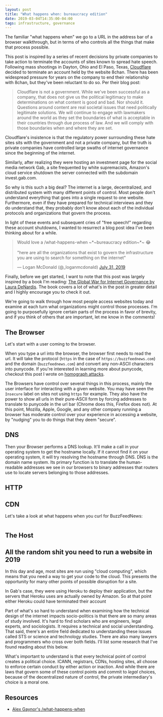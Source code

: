```yaml
---
layout: post
title: "What happens when: bureaucracy edition"
date: 2019-03-04T14:35:00-04:00
tags: infrastructure, governance
---
```

<!-- markdownlint-disable MD033 -->
<!-- markdownlint-disable MD026 -->
<!-- markdownlint-disable MD002 -->

The familiar "what happens when" we go to a URL in the address bar of a browser walkthrough, but in terms of who controls all the things that make that process possible.

This post is inspired by a series of recent decisions by private companies to take action to terminate the accounts of sites known to spread hate speech. Following mass shootings in Dayton, Ohio and El Paso, Texas, [Cloudflare][cloudflare] decided to terminate an account held by the website 8chan. There has been widespread pressure for years on the company to end their relationship with 8chan, but they've been reluctant to do so. Per their blog post:

> Cloudflare is not a government. While we've been successful as a company, that does not give us the political legitimacy to make determinations on what content is good and bad. Nor should it. Questions around content are real societal issues that need politically legitimate solutions. We will continue to engage with lawmakers around the world as they set the boundaries of what is acceptable in their countries through due process of law. And we will comply with those boundaries when and where they are set.

Cloudflare's insistence is that the regulatory power surrounding these hate sites sits with the government and not a private company, but the truth is private companies have controlled large swaths of internet governance since the beginning of the internet.

Similarly, after realizing they were hosting an investment page for the social media network Gab, a site frequented by white supremacists, Amazon's cloud service shutdown the server connected with the subdomain invest.gab.com.

So why is this such a big deal? The internet is a large, decentralized, and distributed system with many different points of control. Most people don't understand everything that goes into a single request to one website. Furthermore, even if they have prepared for technical interviews and they do understand that, they probably don't know about each of the individual protocols and organizations that govern the process.

In light of these events and subsequent cries of "free speech!" regarding these account shutdowns, I wanted to resurrect a blog post idea I've been thinking about for a while.

<blockquote class="twitter-tweet" data-lang="en"><p lang="en" dir="ltr">Would love a /what-happens-when ~*~bureaucracy edition~*~ 😂<br><br>&quot;here are all the organizations that exist to govern the infrastructure you are using to search for something on the internet&quot;</p>&mdash; Logan McDonald (@_loganmcdonald) <a href="https://twitter.com/_loganmcdonald/status/1156663790546640896?ref_src=twsrc%5Etfw">July 31, 2019</a></blockquote>
<script async src="https://platform.twitter.com/widgets.js" charset="utf-8"></script>

Finally, before we get started, I want to note that this post was largely inspired by a book I'm reading: [The Global War for Internet Governance by Laura DeNardis][denardis]. The book covers a lot of what's in the post in greater detail and I highly encourage you to check it out.

We're going to walk through how most people access websites today and examine at each turn what organizations might control those processes. I'm going to purposefully ignore certain parts of the process in favor of brevity, and if you think of others that are important, let me know in the comments!

## The Browser

Let's start with a user coming to the browser.

When you type a url into the browser, the browser first needs to read the url. It will take the protocol (`https` in the case of `https://buzzfeednews.com`) and the domain (`buzzfeednews.com`) and convert any non-ASCII characters into punycode. If you're interested in learning more about punycode, checkout this post I wrote on [homograph attacks][homograph].

The Browsers have control over several things in this process, mainly the user interface for interacting with a given website. You may have seen the `Insecure` label on sites not using `https` for example. They also have the power to show all urls in their pure-ASCII form by forcing addresses to translate to punycode in the url bar (Chrome does this, Firefox does not). At this point, Mozilla, Apple, Google, and any other company running a browser has moderate control over your experience in accessing a website, by "nudging" you to do things that they deem "secure".

## DNS

Then your Browser performs a DNS lookup. It'll make a call in your operating system to get the hostname locally. If it cannot find it on your operating system, it will try resolving the hostname through DNS. DNS is the domain name system. Its primary function is to translate the human-readable addresses we see in our browsers to binary addresses that routers use to locate servers belonging to those addresses.

## HTTP

## CDN

Let's take a look at what happens when you curl for BuzzFeedNews:

```bash

```

## The Host

## All the random shit you need to run a website in 2019

In this day and age, most sites are run using "cloud computing", which means that you need a way to get your code to the cloud. This presents the opportunity for many other points of possible disruption for a site.

In Gab's case, they were using Heroku to deploy their application, but the servers that Heroku uses are actually owned by Amazon. So at that point either Heroku could have terminated their account

Part of what's so hard to understand when examining how the technical design of the internet impacts socio-politics is that there are so many areas of study involved. It's hard to find scholars who are engineers, legal experts, and sociologists. It requires a technical and social understanding. That said, there's an entire field dedicated to understanding these issues called STS or science and technology studies. There are also many lawyers and programmers who cross over both fields. I'll list some research that I've found reading about this below.

What's important to understand is that every technical point of control creates a political choice. ICANN, registrars, CDNs, hosting sites, all choose to enforce certain conduct by either action or inaction. And while there are laws that govern some of these control points and commit to _legal_ choices, because of the decentralized nature of control, the private intermediary's choice is a moral one.

## Resources

* [Alex Gaynor's /what-happens-when](whw)

[cloudflare]: https://blog.cloudflare.com/terminating-service-for-8chan/
[ipo]: https://news.crunchbase.com/news/cloudflare-said-to-pursue-september-ipo-we-say-heck-yes/
[denardis]: https://yalebooks.yale.edu/book/9780300181357/global-war-internet-governance
[whw]: https://github.com/alex/what-happens-when
[homograph]: https://dev.to/logan/homographs-attack--5a1p
[denardisbook]: https://yalebooks.yale.edu/book/9780300181357/global-war-internet-governance
[denardisdns]: https://onlinelibrary.wiley.com/doi/full/10.1002/poi3.195
